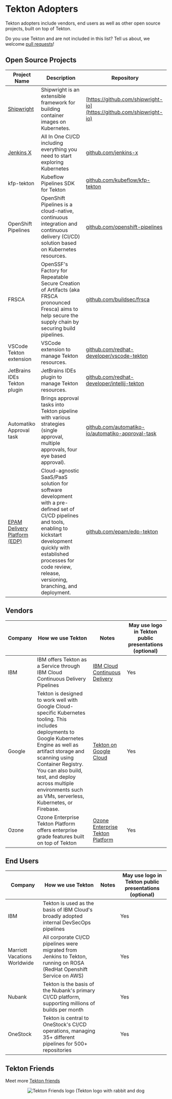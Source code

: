 # Tekton Adopters

Tekton adopters include vendors, end users as well as other
open source projects, built on top of Tekton.

Do you use Tekton and are not included in this list?
Tell us about, we welcome [pull requests](https://github.com/tektoncd/community/edit/main/adopters.md)!

## Open Source Projects

| Project Name                                                           | Description                                                                                                                                                                                                                                           | Repository                                                                                                     |
|------------------------------------------------------------------------|-------------------------------------------------------------------------------------------------------------------------------------------------------------------------------------------------------------------------------------------------------|----------------------------------------------------------------------------------------------------------------|
| [Shipwright](https://shipwright.io/)                                   | Shipwright is an extensible framework for building container images on Kubernetes.                                                                                                                                                                    | [https://github.com/shipwright-io](https://github.com/shipwright-io)                                           |
| [Jenkins X](https://jenkins-x.io/)                                     | All In One CI/CD including everything you need to start exploring Kubernetes                                                                                                                                                                          | [github.com/jenkins-x](https://github.com/jenkins-x)                                                           |
| kfp-tekton                                                             | Kubeflow Pipelines SDK for Tekton                                                                                                                                                                                                                     | [github.com/kubeflow/kfp-tekton](https://github.com/kubeflow/kfp-tekton/)                                      |
| OpenShift Pipelines                                                    | OpenShift Pipelines is a cloud-native, continuous integration and continuous delivery (CI/CD) solution based on Kubernetes resources.                                                                                                                 | [github.com/openshift-pipelines](https://github.com/openshift-pipelines)                                       |
| FRSCA                                                                  | OpenSSF's Factory for Repeatable Secure Creation of Artifacts (aka FRSCA pronounced Fresca) aims to help secure the supply chain by securing build pipelines.                                                                                         | [github.com/buildsec/frsca](https://github.com/buildsec/frsca)                                                 |
| VSCode Tekton extension                                                | VSCode extension to manage Tekton resources.                                                                                                                                                                                                          | [github.com/redhat-developer/vscode-tekton](https://github.com/redhat-developer/vscode-tekton)                 |
| JetBrains IDEs Tekton plugin                                           | JetBrains IDEs plugin to manage Tekton resources.                                                                                                                                                                                                     | [github.com/redhat-developer/intellij-tekton](https://github.com/redhat-developer/intellij-tekton)             |
| Automatiko Approval task                                               | Brings approval tasks into Tekton pipeline with various strategies (single approval, multiple approvals, four eye based approval).                                                                                                                    | [github.com/automatiko-io/automatiko-approval-task](https://github.com/automatiko-io/automatiko-approval-task) |
| [EPAM Delivery Platform (EDP)](https://epam.github.io/edp-install/)    | Cloud-agnostic SaaS/PaaS solution for software development with a pre-defined set of CI/CD pipelines and tools, enabling to kickstart development quickly with established processes for code review, release, versioning, branching, and deployment. | [github.com/epam/edp-tekton](https://github.com/epam/edp-tekton)                                               |


## Vendors

| Company | How we use Tekton                                                                                                                                                                                                                                                                                                           | Notes                                                                          | May use logo in Tekton public presentations (optional) |
|---------|-----------------------------------------------------------------------------------------------------------------------------------------------------------------------------------------------------------------------------------------------------------------------------------------------------------------------------|--------------------------------------------------------------------------------|--------------------------------------------------------|
| IBM     | IBM offers Tekton as a Service through IBM Cloud Continuous Delivery Pipelines                                                                                                                                                                                                                                              | [IBM Cloud Continuous Delivery](https://www.ibm.com/cloud/continuous-delivery) | Yes                                                    |
| Google  | Tekton is designed to work well with Google Cloud-specific Kubernetes tooling. This includes deployments to Google Kubernetes Engine as well as artifact storage and scanning using Container Registry. You can also build, test, and deploy across multiple environments such as VMs, serverless, Kubernetes, or Firebase. | [Tekton on Google Cloud](https://cloud.google.com/tekton)                      | Yes                                                    |
| Ozone   | Ozone Enterprise Tekton Platform offers enterprise grade features built on top of Tekton | [Ozone Enterprise Tekton Platform](https://www.ozone.one/) | Yes                                                    |



## End Users

| Company                      | How we use Tekton                                                                                                     | Notes | May use logo in Tekton public presentations (optional) |
|------------------------------|-----------------------------------------------------------------------------------------------------------------------|-------|--------------------------------------------------------|
| IBM                          | Tekton is used as the basis of IBM Cloud's broadly adopted internal DevSecOps pipelines                               |       | Yes                                                    |
| Marriott Vacations Worldwide | All corporate CI/CD pipelines were migrated from Jenkins to Tekton, running on ROSA (RedHat Openshift Service on AWS) |       | Yes                                                    |
| Nubank                       | Tekton is the basis of the Nubank's primary CI/CD platform, supporting millions of builds per month                   |       | Yes                                                    |
| OneStock                     | Tekton is central to OneStock's CI/CD operations, managing 35+ different pipelines for 500+ repositories              |       | Yes                                                    |

## Tekton Friends

Meet more [Tekton friends](https://github.com/tektoncd/friends/)

<p align="center">
<img src="https://github.com/tektoncd/friends/raw/main/tekton-friends.png" alt="Tekton Friends logo (Tekton logo with rabbit and dog">
</p>
